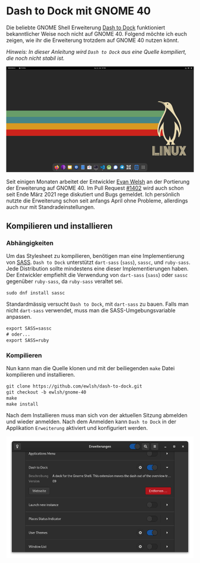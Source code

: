 # Dash to Dock mit GNOME 40

Die beliebte GNOME Shell Erweiterung [Dash to Dock](https://micheleg.github.io/dash-to-dock/) funktioniert bekanntlicher Weise noch nicht auf GNOME 40. Folgend möchte ich euch zeigen, wie ihr die Erweiterung trotzdem auf GNOME 40 nutzen könnt. 

*Hinweis: In dieser Anleitung wird `Dash to Dock` aus eine Quelle kompiliert, die noch nicht stabil ist.*

![](dash_to_dock_1.png)

Seit einigen Monaten arbeitet der Entwickler [Evan Welsh](https://github.com/ewlsh) an der Portierung der Erweiterung auf GNOME 40. Im Pull Request [#1402](https://github.com/micheleg/dash-to-dock/pull/1402) wird auch schon seit Ende März 2021 rege diskutiert und Bugs gemeldet. Ich persönlich nutzte die Erweiterung schon seit anfangs April ohne Probleme, allerdings auch nur mit Standradeinstellungen.

## Kompilieren und installieren
 
### Abhängigkeiten
Um das Stylesheet zu kompilieren, benötigen man eine Implementierung von [SASS](https://de.wikipedia.org/wiki/Sass_(Stylesheet-Sprache)). `Dash to Dock` unterstützt `dart-sass` (`sass`), `sassc`, und `ruby-sass`. Jede Distribution sollte mindestens eine dieser Implementierungen haben. Der Entwickler empfiehlt die Verwendung von `dart-sass` (`sass`) oder `sassc` gegenüber `ruby-sass`, da `ruby-sass` veraltet sei.

```
sudo dnf install sassc
```

Standardmässig versucht `Dash to Dock`, mit `dart-sass` zu bauen. Falls man nicht `dart-sass` verwendet, muss man die SASS-Umgebungsvariable anpassen.

```
export SASS=sassc
# oder...
export SASS=ruby
```

### Kompilieren
Nun kann man die Quelle klonen und mit der beiliegenden `make` Datei kompilieren und installieren.

```
git clone https://github.com/ewlsh/dash-to-dock.git
git checkout -b ewlsh/gnome-40
make
make install
```
Nach dem Installieren muss man sich von der aktuellen Sitzung abmelden und wieder anmelden. Nach dem Anmelden kann `Dash to Dock` in der Applikation `Erweiterung` aktiviert und konfiguriert werden.

![](installed.png)




